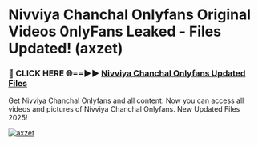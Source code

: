 # Nivviya Chanchal Onlyfans Original Videos 0nlyFans Leaked - Files Updated! (axzet)

<h3>🔴 CLICK HERE 🌐==►► <a href="https://tinyurl.com/x26r9saj" rel="nofollow">Nivviya Chanchal Onlyfans Updated Files</a></h3>

Get Nivviya Chanchal Onlyfans and all content. Now you can access all videos and pictures of Nivviya Chanchal Onlyfans. New Updated Files 2025!

[![axzet](https://i.imgur.com/LkgZPqh.gif)](https://tinyurl.com/x26r9saj)
